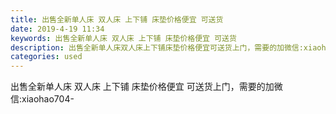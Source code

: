 ```yaml
---
title: 出售全新单人床 双人床 上下铺 床垫价格便宜 可送货
date: 2019-4-19 11:34
keywords: 出售全新单人床 双人床 上下铺 床垫价格便宜 可送货
description: 出售全新单人床双人床上下铺床垫价格便宜可送货上门，需要的加微信:xiaohao704-
categories: used
---
```

<td class="t_f" id="postmessage_3547559">

出售全新单人床 双人床 上下铺 床垫价格便宜 可送货上门，需要的加微信:xiaohao704-<br/>
</td>
